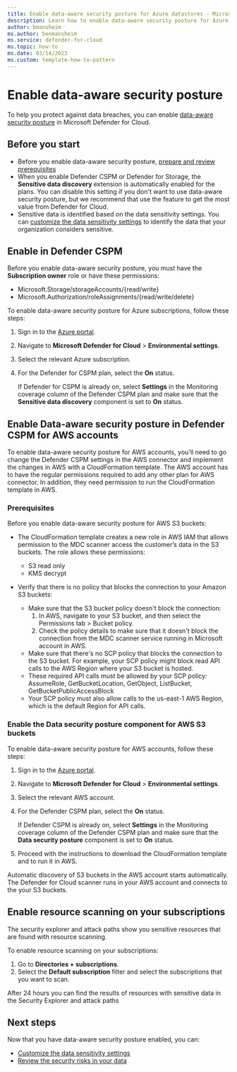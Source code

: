 ```yaml
---
title: Enable data-aware security posture for Azure datastores - Microsoft Defender for Cloud
description: Learn how to enable data-aware security posture for Azure datastores in Microsoft Defender for Cloud to identify sensitive data and prevent data breaches.
author: bmansheim
ms.author: benmansheim
ms.service: defender-for-cloud
ms.topic: how-to
ms.date: 03/14/2023
ms.custom: template-how-to-pattern
---
```


# Enable data-aware security posture

To help you protect against data breaches, you can enable [data-aware security posture](data-security-posture-enable.md) in Microsoft Defender for Cloud. 

## Before you start

- Before you enable data-aware security posture, [prepare and review prerequisites](concept-data-security-posture-prepare.md)
- When you enable Defender CSPM or Defender for Storage, the **Sensitive data discovery** extension is automatically enabled for the plans. You can disable this setting if you don't want to use data-aware security posture, but we recommend that use the feature to get the most value from Defender for Cloud.
- Sensitive data is identified based on the data sensitivity settings. You can [customize the data sensitivity settings](data-sensitivity-settings.md) to identify the data that your organization considers sensitive.

## Enable in Defender CSPM

Before you enable data-aware security posture, you must have the **Subscription owner** role or have these permissions:

- Microsoft.Storage/storageAccounts/{read/write} 
- Microsoft.Authorization/roleAssignments/{read/write/delete}

To enable data-aware security posture for Azure subscriptions, follow these steps:

1. Sign in to the [Azure portal](https://portal.azure.com). 
1. Navigate to **Microsoft Defender for Cloud** > **Environmental settings**.
1. Select the relevant Azure subscription.
1. For the Defender for CSPM plan, select the **On** status.

    If Defender for CSPM is already on, select **Settings** in the Monitoring coverage column of the Defender CSPM plan and make sure that the **Sensitive data discovery** component is set to **On** status.

## Enable Data-aware security posture in Defender CSPM for AWS accounts

To enable data-aware security posture for AWS accounts, you'll need to go change the Defender CSPM settings in the AWS connector and implement the changes in AWS with a CloudFormation template. The AWS account has to have the regular permissions required to add any other plan for AWS connector. In addition, they need permission to run the CloudFormation template in AWS.

### Prerequisites

Before you enable data-aware security posture for AWS S3 buckets:

- The CloudFormation template creates a new role in AWS IAM that allows permission to the MDC scanner access the customer’s data in the S3 buckets. The role allows these permissions:

    - S3 read only
    - KMS decrypt

- Verify that there is no policy that blocks the connection to your Amazon S3 buckets:
    - Make sure that the S3 bucket policy doesn't block the connection:
        1. In AWS, navigate to your S3 bucket, and then select the Permissions tab > Bucket policy.
        1. Check the policy details to make sure that it doesn't block the connection from the MDC
scanner service running in Microsoft account in AWS.
    - Make sure that there's no SCP policy that blocks the connection to the S3 bucket. For 
example, your SCP policy might block read API calls to the AWS Region where your S3 
bucket is hosted.
    - These required API calls must be allowed by your SCP policy: AssumeRole, 
GetBucketLocation, GetObject, ListBucket, GetBucketPublicAccessBlock
    - Your SCP policy must also allow calls to the us-east-1 AWS Region, which is the default 
Region for API calls.

### Enable the Data security posture component for AWS S3 buckets

To enable data-aware security posture for AWS accounts, follow these steps:

1. Sign in to the [Azure portal](https://portal.azure.com). 
1. Navigate to **Microsoft Defender for Cloud** > **Environmental settings**.
1. Select the relevant AWS account.
1. For the Defender CSPM plan, select the **On** status.

    If Defender CSPM is already on, select **Settings** in the Monitoring coverage column of the Defender CSPM plan and make sure that the **Data security posture** component is set to **On** status.

1. Proceed with the instructions to download the CloudFormation template and to run it in AWS.

Automatic discovery of S3 buckets in the AWS account starts automatically. The Defender for Cloud scanner runs in your AWS account and connects to the your S3 buckets.

## Enable resource scanning on your subscriptions

The security explorer and attack paths show you sensitive resources that are found with resource scanning.

To enable resource scanning on your subscriptions:

1. Go to **Directories + subscriptions**.
1. Select the **Default subscription** filter and select the subscriptions that you want to scan.

After 24 hours you can find the results of resources with sensitive data in the Security Explorer and attack paths

## Next steps

Now that you have data-aware security posture enabled, you can:

- [Customize the data sensitivity settings](data-sensitivity-settings.md)
- [Review the security risks in your data](data-security-review-risks.md)